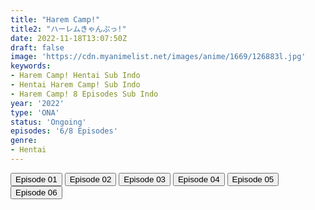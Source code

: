 ```yaml
---
title: "Harem Camp!"
title2: "ハーレムきゃんぷっ!"
date: 2022-11-18T13:07:50Z
draft: false
image: 'https://cdn.myanimelist.net/images/anime/1669/126883l.jpg'
keywords:
- Harem Camp! Hentai Sub Indo
- Hentai Harem Camp! Sub Indo
- Harem Camp! 8 Episodes Sub Indo
year: '2022'
type: 'ONA'
status: 'Ongoing'
episodes: '6/8 Episodes'
genre:
- Hentai
---
```


<div class="d-g gg-5 gtc-r ai-c">
<button onclick="window.open('?arc=00lx2Xx663_20221012/1/MP4/Kuramanime-HRCAMP-01-480p','_blank')">Episode 01</button>
<button onclick="window.open('?arc=9nc7iF0Mh7_20221018/2/MP4/Kuramanime-HRCAMP-02-480p','_blank')">Episode 02</button>
<button onclick="window.open('?arc=uaQSESCK02_20221019/3/MP4/Kuramanime-HRCAMP-03-480p','_blank')">Episode 03</button>
<button onclick="window.open('?arc=LXnDL7nhnr_20221104/4/MP4/Kuramanime-HRCAMP-04-480p','_blank')">Episode 04</button>
<button onclick="window.open('?arc=Z5qdUXCNpq_20221108/5/MP4/Kuramanime-HRCAMP-05-480p','_blank')">Episode 05</button>
<button onclick="window.open('?arc=IkWvknaFGk_20221118/6/MP4/Kuramanime-HRCAMP-06-480p','_blank')">Episode 06</button>
</div>